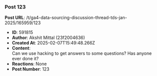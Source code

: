 ### Post 123
**Post URL**: /t/ga4-data-sourcing-discussion-thread-tds-jan-2025/165959/123
- **ID**: 591815
- **Author**: Akshit Mittal (23f2004636)
- **Created At**: 2025-02-07T15:49:48.266Z
- **Content**:  
  Can we use hacking to get answers to some questions? Has anyone ever done it?
- **Reactions**: None
- **Post Number**: 123

